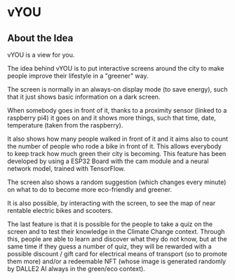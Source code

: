 # vYOU

## About the Idea

vYOU is a view for you.


The idea behind vYOU is to put interactive screens around the city to make people improve their lifestyle in a "greener" way. 


The screen is normally in an always-on display mode (to save energy), such that it just shows basic information on a dark screen.

When somebody goes in front of it, thanks to a proximity sensor (linked to a raspberry pi4) it goes on and it shows more things, such that time, date, temperature (taken from the raspberry).

It also shows how many people walked in front of it and it aims also to count the number of people who rode a bike in front of it. This allows everybody to keep track how much green their city is becoming. This feature has been developed by using a ESP32 Board with the cam module and a neural network model, trained with TensorFlow.

The screen also shows a random suggestion (which changes every minute) on what to do to become more eco-friendly and greener. 

It is also possible, by interacting with the screen, to see the map of near rentable electric bikes and scooters. 

The last feature is that it is possible for the people to take a quiz on the screen and to test their knowledge in the Climate Change context. Through this, people are able to learn and discover what they do not know, but at the same time if they guess a number of quiz, they will be rewarded with a possible discount / gift card for electrical means of transport (so to promote them more) and/or a redeemable NFT (whose image is generated randomly by DALLE2 AI always in the green/eco context).

